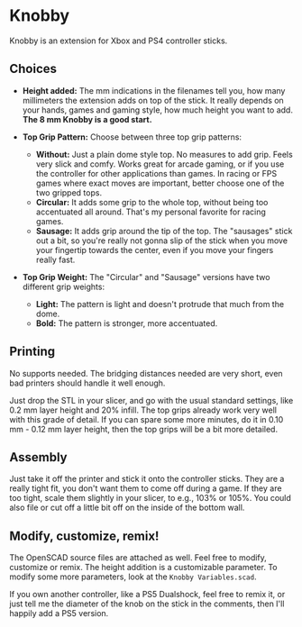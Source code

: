# Knobby

Knobby is an extension for Xbox and PS4 controller sticks.


## Choices

- **Height added:** The mm indications in the filenames tell you, how many millimeters the extension
  adds on top of the stick. It really depends on your hands, games and gaming style,
  how much height you want to add. **The 8 mm Knobby is a good start.**


- **Top Grip Pattern:** Choose between three top grip patterns:
    - **Without:** Just a plain dome style top. No measures to add grip. Feels
      very slick and comfy. Works great for arcade gaming, or if you use the
      controller for other applications than games. In racing or FPS games
      where exact moves are important, better choose one of the two gripped tops.
    - **Circular:** It adds some grip to the whole top, without being too accentuated
      all around. That's my personal favorite for racing games.
    - **Sausage:** It adds grip around the tip of the top. The "sausages" stick
      out a bit, so you're really not gonna slip of the stick when you move your
      fingertip towards the center, even if you move your fingers really fast.


- **Top Grip Weight:** The "Circular" and "Sausage" versions have two different
  grip weights:
    - **Light:** The pattern is light and doesn't protrude that much from the dome.
    - **Bold:** The pattern is stronger, more accentuated.


## Printing

No supports needed. The bridging distances needed are very short, even bad
printers should handle it well enough.

Just drop the STL in your slicer, and go with the usual standard settings,
like 0.2 mm layer height and 20% infill. The top grips already work very well
with this grade of detail. If you can spare some more minutes, do it in
0.10 mm - 0.12 mm layer height, then the top grips will be a bit more detailed.


## Assembly

Just take it off the printer and stick it onto the controller sticks. They are
a really tight fit, you don't want them to come off during a game. If they are
too tight, scale them slightly in your slicer, to e.g., 103% or 105%. You could
also file or cut off a little bit off on the inside of the bottom wall.


## Modify, customize, remix!

The OpenSCAD source files are attached as well. Feel free to modify, customize
or remix. The height addition is a customizable parameter. To modify some more
parameters, look at the `Knobby Variables.scad`.

If you own another controller, like a PS5 Dualshock, feel free to remix it,
or just tell me the diameter of the knob on the stick in the comments, then
I'll happily add a PS5 version.
